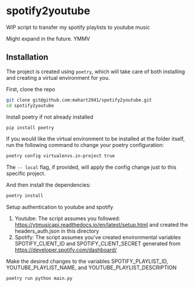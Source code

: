 # spotify2youtube

WIP script to transfer my spotify playlists to youtube music

Might expand in the future. YMMV


## Installation

The project is created using `poetry`, which will take care of both installing and creating a virtual environment for you.

First, clone the repo

```bash
git clone git@github.com:mahart2941/spotify2youtube.git
cd spotify2youtube
```
Install poetry if not already installed

```bash
pip install poetry
```

If you would like the virtual environment to be installed at the folder itself, run the following command to change your poetry configuration:

```bash
poetry config virtualenvs.in-project true
```
The `-- local` flag, if provided, will apply the config change just to this specific project.

And then install the dependencies:

```bash
poetry install
```

Setup authentication to youtube and spotify
1. Youtube: The script assumes you followed: https://ytmusicapi.readthedocs.io/en/latest/setup.html and created the headers_auth.json in this directory
2. Spotify: The script assumes you've created environmental variables SPOTIFY_CLIENT_ID and SPOTIFY_CLIENT_SECRET generated from https://developer.spotify.com/dashboard/

Make the desired changes to the variables SPOTIFY_PLAYLIST_ID, YOUTUBE_PLAYLIST_NAME, and YOUTUBE_PLAYLIST_DESCRIPTION


```bash
poetry run python main.py